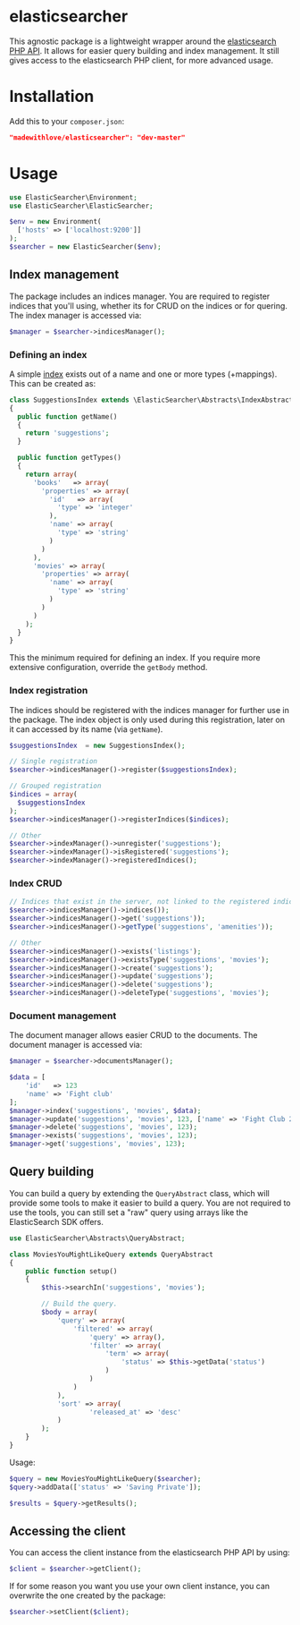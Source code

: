 # elasticsearcher

This agnostic package is a lightweight wrapper around the [elasticsearch PHP API](http://www.elasticsearch.org/guide/en/elasticsearch/client/php-api/current/index.html).
It allows for easier query building and index management. It still gives access to the elasticsearch PHP client, for more
advanced usage.

# Installation

Add this to your `composer.json`:

```json
"madewithlove/elasticsearcher": "dev-master"
```

# Usage

```php
use ElasticSearcher\Environment;
use ElasticSearcher\ElasticSearcher;

$env = new Environment(
  ['hosts' => ['localhost:9200']]
);
$searcher = new ElasticSearcher($env);
```

## Index management

The package includes an indices manager. You are required to register indices that you'll using, whether its for
CRUD on the indices or for quering. The index manager is accessed via:

```php
$manager = $searcher->indicesManager();
```

### Defining an index

A simple [index](http://www.elasticsearch.org/guide/en/elasticsearch/reference/current/_basic_concepts.html#_index) exists
out of a name and one or more types (+mappings). This can be created as:

```php
class SuggestionsIndex extends \ElasticSearcher\Abstracts\IndexAbstract
{
  public function getName()
  {
    return 'suggestions';
  }

  public function getTypes()
  {
    return array(
      'books'   => array(
        'properties' => array(
          'id'   => array(
            'type' => 'integer'
          ),
          'name' => array(
            'type' => 'string'
          )
        )
      ),
      'movies' => array(
        'properties' => array(
          'name' => array(
            'type' => 'string'
          )
        )
      )
    );
  }
}
```

This the minimum required for defining an index. If you require more extensive configuration, override the `getBody`
method.

### Index registration

The indices should be registered with the indices manager for further use in the package. The index object is only
used during this registration, later on it can accessed by its name (via `getName`).

```php
$suggestionsIndex  = new SuggestionsIndex();

// Single registration
$searcher->indicesManager()->register($suggestionsIndex);

// Grouped registration
$indices = array(
  $suggestionsIndex
);
$searcher->indicesManager()->registerIndices($indices);

// Other
$searcher->indexManager()->unregister('suggestions');
$searcher->indexManager()->isRegistered('suggestions');
$searcher->indexManager()->registeredIndices();
```

### Index CRUD

```php
// Indices that exist in the server, not linked to the registered indices.
$searcher->indicesManager()->indices());
$searcher->indicesManager()->get('suggestions'));
$searcher->indicesManager()->getType('suggestions', 'amenities'));

// Other
$searcher->indicesManager()->exists('listings');
$searcher->indicesManager()->existsType('suggestions', 'movies');
$searcher->indicesManager()->create('suggestions');
$searcher->indicesManager()->update('suggestions');
$searcher->indicesManager()->delete('suggestions');
$searcher->indicesManager()->deleteType('suggestions', 'movies');
```

### Document management

The document manager allows easier CRUD to the documents. The document manager is accessed via:

```php
$manager = $searcher->documentsManager();

$data = [
	'id'   => 123
	'name' => 'Fight club'
];
$manager->index('suggestions', 'movies', $data);
$manager->update('suggestions', 'movies', 123, ['name' => 'Fight Club 2014']);
$manager->delete('suggestions', 'movies', 123);
$manager->exists('suggestions', 'movies', 123);
$manager->get('suggestions', 'movies', 123);
```

## Query building

You can build a query by extending the `QueryAbstract` class, which will provide some tools to make it easier to build
a query. You are not required to use the tools, you can still set a "raw" query using arrays like the ElasticSearch SDK
offers.

```php
use ElasticSearcher\Abstracts\QueryAbstract;

class MoviesYouMightLikeQuery extends QueryAbstract
{
	public function setup()
	{
		$this->searchIn('suggestions', 'movies');

		// Build the query.
		$body = array(
			'query' => array(
				'filtered' => array(
					'query' => array(),
					'filter' => array(
						'term' => array(
							'status' => $this->getData('status')
						)
					)
				)
			),
			'sort' => array(
					'released_at' => 'desc'
			)
		);
	}
}
```

Usage:

```php
$query = new MoviesYouMightLikeQuery($searcher);
$query->addData(['status' => 'Saving Private']);

$results = $query->getResults();
```

## Accessing the client

You can access the client instance from the elasticsearch PHP API by using:

```php
$client = $searcher->getClient();
```

If for some reason you want you use your own client instance, you can overwrite the one created
by the package:

```php
$searcher->setClient($client);
```

